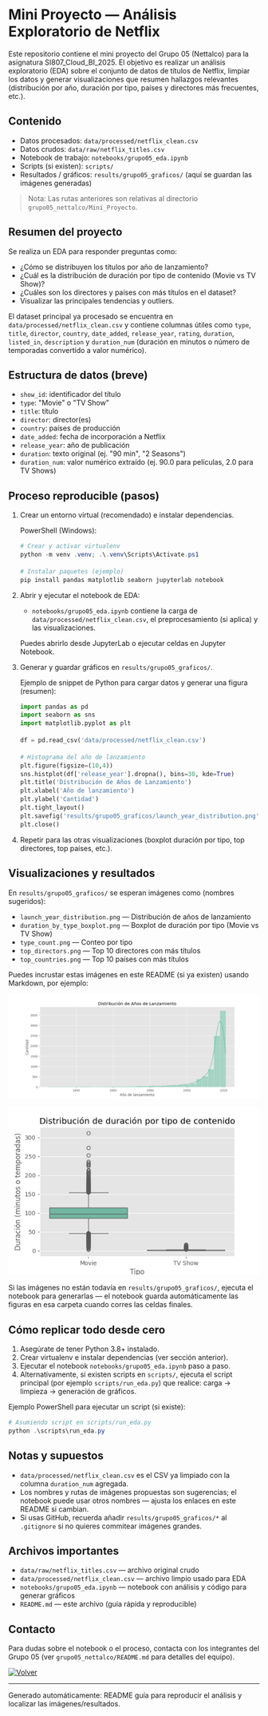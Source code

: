 
# Mini Proyecto — Análisis Exploratorio de Netflix

Este repositorio contiene el mini proyecto del Grupo 05 (Nettalco) para la asignatura SI807_Cloud_BI_2025. El objetivo es realizar un análisis exploratorio (EDA) sobre el conjunto de datos de títulos de Netflix, limpiar los datos y generar visualizaciones que resumen hallazgos relevantes (distribución por año, duración por tipo, países y directores más frecuentes, etc.).

## Contenido

- Datos procesados: `data/processed/netflix_clean.csv`
- Datos crudos: `data/raw/netflix_titles.csv`
- Notebook de trabajo: `notebooks/grupo05_eda.ipynb`
- Scripts (si existen): `scripts/`
- Resultados / gráficos: `results/grupo05_graficos/` (aquí se guardan las imágenes generadas)

> Nota: Las rutas anteriores son relativas al directorio `grupo05_nettalco/Mini_Proyecto`.

## Resumen del proyecto

Se realiza un EDA para responder preguntas como:

- ¿Cómo se distribuyen los títulos por año de lanzamiento?
- ¿Cuál es la distribución de duración por tipo de contenido (Movie vs TV Show)?
- ¿Cuáles son los directores y países con más títulos en el dataset?
- Visualizar las principales tendencias y outliers.

El dataset principal ya procesado se encuentra en `data/processed/netflix_clean.csv` y contiene columnas útiles como `type`, `title`, `director`, `country`, `date_added`, `release_year`, `rating`, `duration`, `listed_in`, `description` y `duration_num` (duración en minutos o número de temporadas convertido a valor numérico).

## Estructura de datos (breve)

- `show_id`: identificador del título
- `type`: "Movie" o "TV Show"
- `title`: título
- `director`: director(es)
- `country`: países de producción
- `date_added`: fecha de incorporación a Netflix
- `release_year`: año de publicación
- `duration`: texto original (ej. "90 min", "2 Seasons")
- `duration_num`: valor numérico extraído (ej. 90.0 para películas, 2.0 para TV Shows)

## Proceso reproducible (pasos)

1. Crear un entorno virtual (recomendado) e instalar dependencias.

	PowerShell (Windows):

	```powershell
	# Crear y activar virtualenv
	python -m venv .venv; .\.venv\Scripts\Activate.ps1

	# Instalar paquetes (ejemplo)
	pip install pandas matplotlib seaborn jupyterlab notebook
	```

2. Abrir y ejecutar el notebook de EDA:

	- `notebooks/grupo05_eda.ipynb` contiene la carga de `data/processed/netflix_clean.csv`, el preprocesamiento (si aplica) y las visualizaciones.

	Puedes abrirlo desde JupyterLab o ejecutar celdas en Jupyter Notebook.

3. Generar y guardar gráficos en `results/grupo05_graficos/`.

	Ejemplo de snippet de Python para cargar datos y generar una figura (resumen):

	```python
	import pandas as pd
	import seaborn as sns
	import matplotlib.pyplot as plt

	df = pd.read_csv('data/processed/netflix_clean.csv')

	# Histograma del año de lanzamiento
	plt.figure(figsize=(10,4))
	sns.histplot(df['release_year'].dropna(), bins=30, kde=True)
	plt.title('Distribución de Años de Lanzamiento')
	plt.xlabel('Año de lanzamiento')
	plt.ylabel('Cantidad')
	plt.tight_layout()
	plt.savefig('results/grupo05_graficos/launch_year_distribution.png', dpi=150)
	plt.close()
	```

4. Repetir para las otras visualizaciones (boxplot duración por tipo, top directores, top países, etc.).

## Visualizaciones y resultados

En `results/grupo05_graficos/` se esperan imágenes como (nombres sugeridos):

- `launch_year_distribution.png` — Distribución de años de lanzamiento
- `duration_by_type_boxplot.png` — Boxplot de duración por tipo (Movie vs TV Show)
- `type_count.png` — Conteo por tipo
- `top_directors.png` — Top 10 directores con más títulos
- `top_countries.png` — Top 10 países con más títulos

Puedes incrustar estas imágenes en este README (si ya existen) usando Markdown, por ejemplo:

![Distribución de Años de Lanzamiento](../Mini_Proyecto/results/grupo05_graficos/distribucion_anios.png)

![Boxplot Duración por Tipo](../Mini_Proyecto/results/grupo05_graficos/duracion_tipo.png)

Si las imágenes no están todavía en `results/grupo05_graficos/`, ejecuta el notebook para generarlas — el notebook guarda automáticamente las figuras en esa carpeta cuando corres las celdas finales.

## Cómo replicar todo desde cero

1. Asegúrate de tener Python 3.8+ instalado.
2. Crear virtualenv e instalar dependencias (ver sección anterior).
3. Ejecutar el notebook `notebooks/grupo05_eda.ipynb` paso a paso.
4. Alternativamente, si existen scripts en `scripts/`, ejecuta el script principal (por ejemplo `scripts/run_eda.py`) que realice: carga -> limpieza -> generación de gráficos.

Ejemplo PowerShell para ejecutar un script (si existe):

```powershell
# Asumiendo script en scripts/run_eda.py
python .\scripts\run_eda.py
```

## Notas y supuestos

- `data/processed/netflix_clean.csv` es el CSV ya limpiado con la columna `duration_num` agregada.
- Los nombres y rutas de imágenes propuestas son sugerencias; el notebook puede usar otros nombres — ajusta los enlaces en este README si cambian.
- Si usas GitHub, recuerda añadir `results/grupo05_graficos/*` al `.gitignore` si no quieres commitear imágenes grandes.

## Archivos importantes

- `data/raw/netflix_titles.csv` — archivo original crudo
- `data/processed/netflix_clean.csv` — archivo limpio usado para EDA
- `notebooks/grupo05_eda.ipynb` — notebook con análisis y código para generar gráficos
- `README.md` — este archivo (guía rápida y reproducible)

## Contacto

Para dudas sobre el notebook o el proceso, contacta con los integrantes del Grupo 05 (ver `grupo05_nettalco/README.md` para detalles del equipo).

[![Volver](https://img.shields.io/badge/Volver%20al%20README%20principal-green?style=for-the-badge)](../README.md)

---

Generado automáticamente: README guía para reproducir el análisis y localizar las imágenes/resultados.
